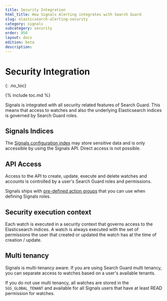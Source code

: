 ```yaml
---
title: Security Integration
html_title: How Signals Alerting integrates with Search Guard
slug: elasticsearch-alerting-security
category: signals
subcategory: security
order: 950
layout: docs
edition: beta
description: 
---
```


<!--- Copyright 2019 floragunn GmbH -->

# Security Integration
{: .no_toc}

{% include toc.md %}

Signals is integrated with all security related features of Search Guard. This means that access to watches and also the underlying Elasticsearch indices is governed by Search Guard roles.


## Signals Indices

The [Signals configuration index](security_indices.md) may store sensitive data and is only accessible by using the Signals API. Direct access is not possible.

## API Access

Access to the API to create, update, execute and delete watches and accounts is controlled by a user's Search Guard roles and permissions.

Signals ships with [pre-defined action groups](security_permissions.md) that you can use when defining Signals roles. 

## Security execution context

Each watch is executed in a security context that governs access to the Elasticsearch indices. A watch is always executed with the set of permissions the user that created or updated the watch has at the time of creation / update.

## Multi tenancy

Signals is multi-tenancy aware. If you are using Search Guard multi tenancy, you can separate access to watches based on a user's available tenants.

If you do not use multi tenancy, all watches are stored in the `SGS_GLOBAL_TENANT` and available for all Signals users that have at least READ permission for watches.

